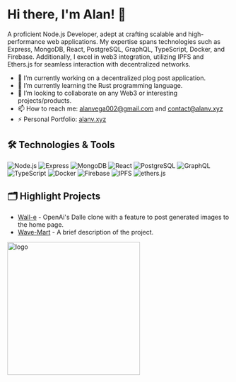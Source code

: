 # Hi there, I'm Alan! 👋

A proficient Node.js Developer, adept at crafting scalable and high-performance web applications. My expertise spans technologies such as Express, MongoDB, React, PostgreSQL, GraphQL, TypeScript, Docker, and Firebase. Additionally, I excel in web3 integration, utilizing IPFS and Ethers.js for seamless interaction with decentralized networks.

- 🔭 I’m currently working on a decentralized plog post application.
- 🌱 I’m currently learning the Rust programming language.
- 👯 I’m looking to collaborate on any Web3 or interesting projects/products.
- 📫 How to reach me: alanvega002@gmail.com and contact@alanv.xyz
- ⚡ Personal Portfolio: [alanv.xyz](https://alanv.xyz)

## 🛠️ Technologies & Tools

![Node.js](https://img.shields.io/badge/-Node.js-339933?style=flat-square&logo=node.js&logoColor=white)
![Express](https://img.shields.io/badge/-Express-000000?style=flat-square&logo=express&logoColor=white)
![MongoDB](https://img.shields.io/badge/-MongoDB-47A248?style=flat-square&logo=mongodb&logoColor=white)
![React](https://img.shields.io/badge/-React-61DAFB?style=flat-square&logo=react&logoColor=white)
![PostgreSQL](https://img.shields.io/badge/-PostgreSQL-336791?style=flat-square&logo=postgresql&logoColor=white)
![GraphQL](https://img.shields.io/badge/-GraphQL-E10098?style=flat-square&logo=graphql&logoColor=white)
![TypeScript](https://img.shields.io/badge/-TypeScript-3178C6?style=flat-square&logo=typescript&logoColor=white)
![Docker](https://img.shields.io/badge/-Docker-2496ED?style=flat-square&logo=docker&logoColor=white)
![Firebase](https://img.shields.io/badge/-Firebase-FFCA28?style=flat-square&logo=firebase&logoColor=white)
![IPFS](https://img.shields.io/badge/-IPFS-65C2CB?style=flat-square&logo=ipfs&logoColor=white)
![ethers.js](https://img.shields.io/badge/-ethers.js-3C3C3D?style=flat-square&logo=ethereum&logoColor=white)

## 🗂️ Highlight Projects

- [Wall-e](https://walle.website) - OpenAi's Dalle clone with a feature to post generated images to the home page.
- [Wave-Mart](https://wave-mart.store/) - A brief description of the project.

<img src="https://res.cloudinary.com/dv009qyay/image/upload/v1679252299/av-logo-blue_gl7eg3.png" alt="logo" width="300" height="300"/>
